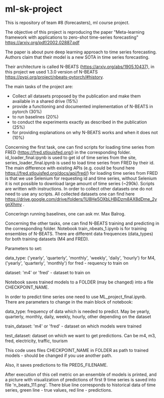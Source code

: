 # ml-sk-project

This is repository of team #8 (forecasters), ml course project.

The objective of this project is reproducing the paper "Meta-learning framework with applications to zero-shot time-series forecasting" https://arxiv.org/pdf/2002.02887.pdf

The paper is about pure deep learning approach to time series forecasting. Authors claim that their model is a new SOTA in time series forecasting.

Their architecture is called N-BEATS (https://arxiv.org/abs/1905.10437), in this project we used 1.3.0 version of N-BEATS https://pypi.org/project/nbeats-pytorch/#history.

The main tasks of the project are:

- Collect all datasets proposed by the publication and make them available in a shared drive (15%)
- provide a functioning and documented implementation of N-BEATS in pytorch (30%)
- to run baselines (20%)
- to conduct the experiments exactly as described in the publication (25%)
- for providing explanations on why N-BEATS works and when it does not (10%)

Concerning the first task, one can find scripts for loading time series from FRED (https://fred.stlouisfed.org/) in the corresponding folder. id_loader_final.ipynb is used to get id of time series from the site, series_loader_final.ipynb is used to load time series from FRED by their id. The main difference with existing APIs (e.g. could be found here https://fred.stlouisfed.org/docs/api/fred/) for loading time series from FRED is that we use Selenium for requesting id and time series, without Selenium it is not possible to download large amount of time series (~290k). Scripts are written with instructions. In order to collect other datasets one do not need to use any scripts. All collected datasets one can find here https://drive.google.com/drive/folders/1U8He5OXbLHBjDzm8AX8dDme_2ygnXhmy .

Conceringn running baselines, one can ask mr. Max Balrog.

Concerning the other tasks, one can find N-BEATS training and predicting in the corresponding folder.
Notebook train_nbeats_1.ipynb is for training ensembles of N-BEATS. There are different data frequences (data_types) for both training datasets (M4 and FRED).

Parameters to set:

data_type: ('yearly', 'quarterly', 'monthly', 'weekly', 'daily', 'hourly') for M4, ('yearly', 'quarterly', 'monthly') for fred - requency to train on

dataset: 'm4' or 'fred' - dataset to train on

Notebook saves trained models to a FOLDER (may be changed) into a file CHECKPOINT_NAME.

In order to predict time series one need to use ML_project_final.ipynb.
There are parameters to change in the main block of notebook:

data_type: frequency of data which is needed to predict. May be yearly, quarterly, monthly, daily, weekly, hourly, other depending on the dataset

train_dataset: 'm4' or 'fred' - dataset on which models were trained

test_dataset: dataset on which we want to get predictions. Can be m4, m3, fred, electricity, traffic, tourism

This code uses files CHECKPOINT_NAME in FOLDER as path to trained models - should be changed if you use another path.

Also, it saves predictions to file PREDS_FILENAME.

After execution of this cell metric on an ensemble of models is printed, and a picture with visualization of predictions of first 9 time series is saved into file 'n_beats_111.png'. There blue line corresponds to historical data of time series, green line - true values, red line - predictions.
